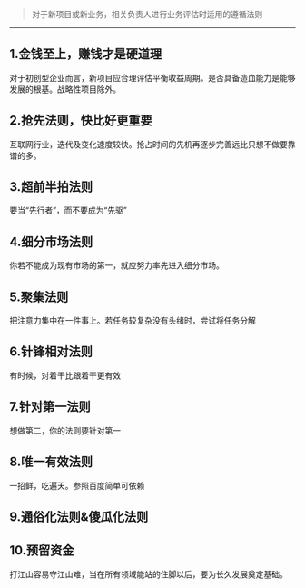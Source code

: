 > 对于新项目或新业务，相关负责人进行业务评估时适用的遵循法则
***
## 1.金钱至上，赚钱才是硬道理
对于初创型企业而言，新项目应合理评估平衡收益周期。是否具备造血能力是能够发展的根基。战略性项目除外。
## 2.抢先法则，快比好更重要
互联网行业，迭代及变化速度较快。抢占时间的先机再逐步完善远比只想不做要靠谱的多。
## 3.超前半拍法则
要当“先行者”，而不要成为“先驱”
## 4.细分市场法则
你若不能成为现有市场的第一，就应努力率先进入细分市场。
## 5.聚集法则
把注意力集中在一件事上。若任务较复杂没有头绪时，尝试将任务分解
## 6.针锋相对法则
有时候，对着干比跟着干更有效
## 7.针对第一法则
想做第二，你的法则要针对第一
## 8.唯一有效法则
一招鲜，吃遍天。参照百度简单可依赖
## 9.通俗化法则&傻瓜化法则
## 10.预留资金
打江山容易守江山难，当在所有领域能站的住脚以后，要为长久发展奠定基础。
